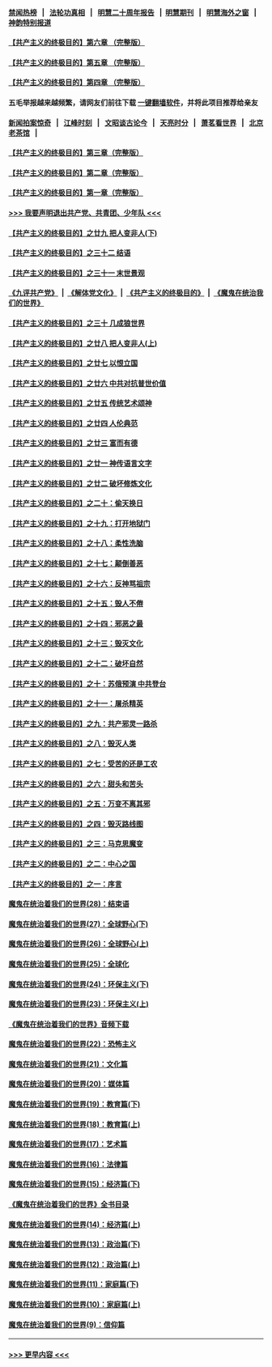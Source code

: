 #### [禁闻热榜](热点新闻.md?=0)  &nbsp;&nbsp;|&nbsp;&nbsp; [法轮功真相](https://github.com/gfw-breaker/truth/blob/master/README.md?=0) &nbsp;&nbsp;|&nbsp;&nbsp; [明慧二十周年报告](https://github.com/gfw-breaker/mh-reports/blob/master/README.md?=0) &nbsp;&nbsp;|&nbsp;&nbsp;[明慧期刊](https://github.com/gfw-breaker/mh-qikan) &nbsp;&nbsp;|&nbsp;&nbsp; [明慧海外之窗](https://github.com/gfw-breaker/mh-news/blob/master/README.md?=0) &nbsp;&nbsp;|&nbsp;&nbsp; [神韵特别报道](https://github.com/gfw-breaker/mh-news/blob/master/shenyun.md?=0)
#### [【共产主义的终极目的】第六章 （完整版）](../pages/nsc422/n11428913.md?t=02261702) 
#### [【共产主义的终极目的】第五章 （完整版）](../pages/nsc422/n11428912.md?t=02261702) 
#### [【共产主义的终极目的】第四章 （完整版）](../pages/nsc422/n11428907.md?t=02261702) 
#### 五毛举报越来越频繁，请网友们前往下载 [一键翻墙软件](https://github.com/gfw-breaker/ssr-accounts)，并将此项目推荐给亲友
#### [新闻拍案惊奇](https://github.com/gfw-breaker/banned-news/blob/master/pages/link4.md) &nbsp;&nbsp;|&nbsp;&nbsp; [江峰时刻](https://github.com/gfw-breaker/banned-news/blob/master/pages/link4.md) &nbsp;&nbsp;|&nbsp;&nbsp; [文昭谈古论今](https://github.com/gfw-breaker/banned-news/blob/master/pages/link4.md) &nbsp;&nbsp;|&nbsp;&nbsp; [天亮时分](https://github.com/gfw-breaker/banned-news/blob/master/pages/link4.md) &nbsp;&nbsp;|&nbsp;&nbsp; [萧茗看世界](https://github.com/gfw-breaker/banned-news/blob/master/pages/link4.md) &nbsp;&nbsp;|&nbsp;&nbsp; [北京老茶馆](https://github.com/gfw-breaker/banned-news/blob/master/pages/link4.md) &nbsp;&nbsp;|&nbsp;&nbsp; 
#### [【共产主义的终极目的】第三章（完整版）](../pages/nsc422/n11428848.md?t=02261702) 
#### [【共产主义的终极目的】第二章（完整版）](../pages/nsc422/n11428831.md?t=02261702) 
#### [【共产主义的终极目的】第一章（完整版）](../pages/nsc422/n11417651.md?t=02261702) 
#### [>>> 我要声明退出共产党、共青团、少年队 <<<](https://github.com/begood0513/goodnews/blob/master/quit/letter.md) 
#### [【共产主义的终极目的】之廿九 把人变非人(下)](../pages/nsc422/n11344140.md?t=02261702) 
#### [【共产主义的终极目的】之三十二 结语](../pages/nsc422/n11360535.md?t=02261702) 
#### [【共产主义的终极目的】之三十一 末世景观](../pages/nsc422/n11351129.md?t=02261702) 
#### [《九评共产党》](https://github.com/begood0513/9ping.md/blob/master/README.md) &nbsp;|&nbsp; [《解体党文化》](../../../../jtdwh.md/blob/master/README.md)  &nbsp;|&nbsp; [《共产主义的终极目的》](../../../../gczydzjmd.md/blob/master/README.md) &nbsp;|&nbsp; [《魔鬼在统治我们的世界》](../../../../mgztzwmdsj.md/blob/master/README.md) 
#### [【共产主义的终极目的】之三十 几成狼世界](../pages/nsc422/n11348280.md?t=02261702) 
#### [【共产主义的终极目的】之廿八 把人变非人(上)](../pages/nsc422/n11340492.md?t=02261702) 
#### [【共产主义的终极目的】之廿七 以恨立国](../pages/nsc422/n11336944.md?t=02261702) 
#### [【共产主义的终极目的】之廿六 中共对抗普世价值](../pages/nsc422/n11324785.md?t=02261702) 
#### [【共产主义的终极目的】之廿五 传统艺术颂神](../pages/nsc422/n11296396.md?t=02261702) 
#### [【共产主义的终极目的】之廿四 人伦典范](../pages/nsc422/n11296397.md?t=02261702) 
#### [【共产主义的终极目的】之廿三 富而有德](../pages/nsc422/n11283598.md?t=02261702) 
#### [【共产主义的终极目的】之廿一 神传语言文字](../pages/nsc422/n11263265.md?t=02261702) 
#### [【共产主义的终极目的】之廿二 破坏修炼文化](../pages/nsc422/n11245728.md?t=02261702) 
#### [【共产主义的终极目的】之二十：偷天换日](../pages/nsc422/n11238846.md?t=02261702) 
#### [【共产主义的终极目的】之十九：打开地狱门](../pages/nsc422/n11206376.md?t=02261702) 
#### [【共产主义的终极目的】之十八：柔性洗脑](../pages/nsc422/n11199994.md?t=02261702) 
#### [【共产主义的终极目的】之十七：颠倒善恶](../pages/nsc422/n11179782.md?t=02261702) 
#### [【共产主义的终极目的】之十六：反神骂祖宗](../pages/nsc422/n11166798.md?t=02261702) 
#### [【共产主义的终极目的】之十五：毁人不倦](../pages/nsc422/n11166792.md?t=02261702) 
#### [【共产主义的终极目的】之十四：邪恶之最](../pages/nsc422/n11150249.md?t=02261702) 
#### [【共产主义的终极目的】之十三：毁灭文化](../pages/nsc422/n11135227.md?t=02261702) 
#### [【共产主义的终极目的】之十二：破坏自然](../pages/nsc422/n11135214.md?t=02261702) 
#### [【共产主义的终极目的】之十：苏俄预演 中共登台](../pages/nsc422/n11118424.md?t=02261702) 
#### [【共产主义的终极目的】之十一：屠杀精英](../pages/nsc422/n11118442.md?t=02261702) 
#### [【共产主义的终极目的】之九：共产邪灵一路杀](../pages/nsc422/n11114139.md?t=02261702) 
#### [【共产主义的终极目的】之八：毁灭人类](../pages/nsc422/n11108503.md?t=02261702) 
#### [【共产主义的终极目的】之七：受苦的还是工农](../pages/nsc422/n11101809.md?t=02261702) 
#### [【共产主义的终极目的】之六：甜头和苦头](../pages/nsc422/n11096971.md?t=02261702) 
#### [【共产主义的终极目的】之五：万变不离其邪](../pages/nsc422/n11091285.md?t=02261702) 
#### [【共产主义的终极目的】之四：毁灭路线图](../pages/nsc422/n11086284.md?t=02261702) 
#### [【共产主义的终极目的】之三：马克思魔变](../pages/nsc422/n11061941.md?t=02261702) 
#### [【共产主义的终极目的】之二：中心之国](../pages/nsc422/n11047728.md?t=02261702) 
#### [【共产主义的终极目的】之一：序言](../pages/nsc422/n11086077.md?t=02261702) 
#### [魔鬼在统治着我们的世界(28)：结束语](../pages/nsc422/n10936246.md?t=02261702) 
#### [魔鬼在统治着我们的世界(27)：全球野心(下)](../pages/nsc422/n10928319.md?t=02261702) 
#### [魔鬼在统治着我们的世界(26)：全球野心(上)](../pages/nsc422/n10900318.md?t=02261702) 
#### [魔鬼在统治着我们的世界(25)：全球化](../pages/nsc422/n10788205.md?t=02261702) 
#### [魔鬼在统治着我们的世界(24)：环保主义(下)](../pages/nsc422/n10695307.md?t=02261702) 
#### [魔鬼在统治着我们的世界(23)：环保主义(上)](../pages/nsc422/n10688613.md?t=02261702) 
#### [《魔鬼在统治着我们的世界》音频下载](../pages/nsc422/n10635553.md?t=02261702) 
#### [魔鬼在统治着我们的世界(22)：恐怖主义](../pages/nsc422/n10614727.md?t=02261702) 
#### [魔鬼在统治着我们的世界(21)：文化篇](../pages/nsc422/n10597706.md?t=02261702) 
#### [魔鬼在统治着我们的世界(20)：媒体篇](../pages/nsc422/n10586579.md?t=02261702) 
#### [魔鬼在统治着我们的世界(19)：教育篇(下)](../pages/nsc422/n10564808.md?t=02261702) 
#### [魔鬼在统治着我们的世界(18)：教育篇(上)](../pages/nsc422/n10526970.md?t=02261702) 
#### [魔鬼在统治着我们的世界(17)：艺术篇](../pages/nsc422/n10499093.md?t=02261702) 
#### [魔鬼在统治着我们的世界(16)：法律篇](../pages/nsc422/n10485969.md?t=02261702) 
#### [魔鬼在统治着我们的世界(15)：经济篇(下)](../pages/nsc422/n10469975.md?t=02261702) 
#### [《魔鬼在统治着我们的世界》全书目录](../pages/nsc422/n10464261.md?t=02261702) 
#### [魔鬼在统治着我们的世界(14)：经济篇(上)](../pages/nsc422/n10457370.md?t=02261702) 
#### [魔鬼在统治着我们的世界(13)：政治篇(下)](../pages/nsc422/n10448270.md?t=02261702) 
#### [魔鬼在统治着我们的世界(12)：政治篇(上)](../pages/nsc422/n10444576.md?t=02261702) 
#### [魔鬼在统治着我们的世界(11)：家庭篇(下)](../pages/nsc422/n10440961.md?t=02261702) 
#### [魔鬼在统治着我们的世界(10)：家庭篇(上)](../pages/nsc422/n10435448.md?t=02261702) 
#### [魔鬼在统治着我们的世界(9)：信仰篇](../pages/nsc422/n10432159.md?t=02261702) 

----
#### [ >>> 更早内容 <<< ](../indexes/nsc422-earlier.md)
